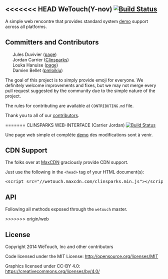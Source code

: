 <article class="markdown-body entry-content" itemprop="mainContentOfPage"><h1>
<<<<<<< HEAD
<a id="user-content-wetouc-emoji-twemoji-" class="anchor" href="#CLINSPARKS-WEB-INTERFACE" aria-hidden="true"><span class="octicon octicon-link"></span></a>WeTouch(Y-nov) <a href="http://clinsparks.com/wetouc"><img src="https://camo.githubusercontent.com/419fbe819314749d47259b05b639b6be1144c1f9/68747470733a2f2f7472617669732d63692e6f72672f747769747465722f7477656d6f6a692e7376673f6272616e63683d67682d7061676573" alt="Build Status" data-canonical-src="https://travis-ci.org/twitter/twemoji.svg?branch=gh-pages" style="max-width:100%;"></a>
</h1>

<p>A simple web rencontre that provides standard system <a href="http://clinsparks.com/wetouch">demo</a> support across all platforms.</p>

<h2>
<a id="user-content-committers-and-contributors" class="anchor" href="#committers-and-contributors" aria-hidden="true"><span class="octicon octicon-link"></span></a>Committers and Contributors</h2>

<ul class="task-list">
<li>Jules Duvivier (<a href="https://github.com/julesduvivier">page</a>)</li>
<li>Jordan Carrier (<a href="http://clinsparks.com">Clinsparks</a>)</li>
<li>Louka Hanuise (<a href="https://github.com/loukahanuise">page</a>)</li>
<li>Damien Bellet (<a href="https://github.com/pmloikju">pmloikju</a>)</li>
</ul>

<p>The goal of this project is to simply provide emoji for everyone. We definitely welcome improvements and fixes, but we may not merge every pull request suggested by the community due to the simple nature of the project.</p>

<p>The rules for contributing are available at <code>CONTRIBUTING.md</code> file.</p>

<p>Thank you to all of our <a href="https://github.com/WeTouch/wetouch/graphs/contributors">contributors</a>.</p>
=======
<a id="user-content-twitter-emoji-twemoji-" class="anchor" href="#CLINSPARKS-WEB-INTERFACE" aria-hidden="true"><span class="octicon octicon-link"></span></a>CLINSPARKS WEB-INTERFACE (Carrier Jordan) <a href="http://clinsparks.com/wetouche"><img src="https://camo.githubusercontent.com/419fbe819314749d47259b05b639b6be1144c1f9/68747470733a2f2f7472617669732d63692e6f72672f747769747465722f7477656d6f6a692e7376673f6272616e63683d67682d7061676573" alt="Build Status" data-canonical-src="https://travis-ci.org/twitter/twemoji.svg?branch=gh-pages" style="max-width:100%;"></a>
</h1>

<p>Une page web simple et compléte <a href="http://clinsparks.com/wetouch">demo</a> des modifications sont à venir.</p>

<h2>
<a id="user-content-cdn-support" class="anchor" href="#cdn-support" aria-hidden="true"><span class="octicon octicon-link"></span></a>CDN Support</h2>

<p>The folks over at <a href="https://www.maxcdn.com">MaxCDN</a> graciously provide CDN support. </p>

<p>Just use the following in the <code>&lt;head&gt;</code> tag of your HTML document(s):</p>

<div class="highlight highlight-html"><pre>&lt;<span class="nt">script</span> <span class="na">src</span>=<span class="s2">"//wetouch.maxcdn.com/clinsparks.min.js"</span>&gt;&lt;/<span class="nt">script</span>&gt;</pre></div>

<h2>
<a id="user-content-api" class="anchor" href="#api" aria-hidden="true"><span class="octicon octicon-link"></span></a>API</h2>

<p>Following all methods exposed through the <code>wetouch</code> master.</p>
>>>>>>> origin/web

<h2>
<a id="user-content-license" class="anchor" href="#license" aria-hidden="true"><span class="octicon octicon-link"></span></a>License</h2>

<p>Copyright 2014 WeTouch, Inc and other contributors</p>

<p>Code licensed under the MIT License: <a href="http://opensource.org/licenses/MIT">http://opensource.org/licenses/MIT</a></p>

<p>Graphics licensed under CC-BY 4.0: <a href="https://creativecommons.org/licenses/by/4.0/">https://creativecommons.org/licenses/by/4.0/</a></p>
</article>
